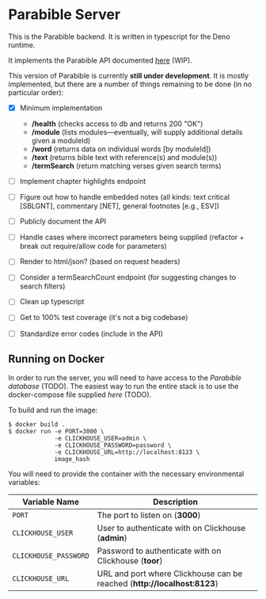 # Parabible Server

This is the Parabible backend. It is written in typescript for the Deno runtime.

It implements the Parabible API documented [here](https://github.com/parabible/parabible-server-2/wiki) (WIP).

This version of Parabible is currently **still under development**. It is mostly implemented, but there are a number of things remaining to be done (in no particular order):

 - [X] Minimum implementation
   - **/health** (checks access to db and returns 200 "OK")
   - **/module** (lists modules—eventually, will supply additional details given a moduleId)
   - **/word** (returns data on individual words [by moduleId])
   - **/text** (returns bible text with reference(s) and module(s))
   - **/termSearch** (return matching verses given search terms)

 - [ ] Implement chapter highlights endpoint
 - [ ] Figure out how to handle embedded notes (all kinds: text critical [SBLGNT], commentary [NET], general footnotes [e.g., ESV])
 - [ ] Publicly document the API
 - [ ] Handle cases where incorrect parameters being supplied (refactor + break out require/allow code for parameters)
 - [ ] Render to html/json? (based on request headers)
 - [ ] Consider a termSearchCount endpoint (for suggesting changes to search filters)
 - [ ] Clean up typescript
 - [ ] Get to 100% test coverage (it's not a big codebase)
 - [ ] Standardize error codes (include in the API)

## Running on Docker

In order to run the server, you will need to have access to the *Parabible database* (TODO). The easiest way to run the entire stack is to use the docker-compose file supplied *here* (TODO).

To build and run the image:

```
$ docker build .
$ docker run -e PORT=3000 \
             -e CLICKHOUSE_USER=admin \
             -e CLICKHOUSE_PASSWORD=password \
             -e CLICKHOUSE_URL=http://localhost:8123 \
             image_hash
```

You will need to provide the container with the necessary environmental variables:

| Variable Name | Description |
|---------------|-------------|
| `PORT` | The port to listen on (**3000**) |
| `CLICKHOUSE_USER` | User to authenticate with on Clickhouse (**admin**) |
| `CLICKHOUSE_PASSWORD` | Password to authenticate with on Clickhouse (**toor**) |
| `CLICKHOUSE_URL` | URL and port where Clickhouse can be reached (**http://localhost:8123**) |
